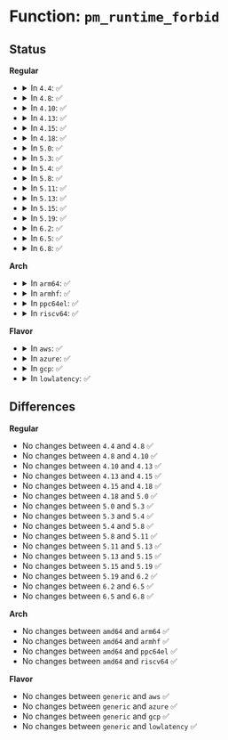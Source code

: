 # Function: <code>pm_runtime_forbid</code>

## Status
<b>Regular</b>
<ul>
<li>
<details>
<summary>In <code>4.4</code>: ✅</summary>

```c
void pm_runtime_forbid(struct device *dev);
```

**Collision:** Unique Global

**Inline:** No

**Transformation:** False

**Instances:**

```
In drivers/base/power/runtime.c (ffffffff81557490)
Location: drivers/base/power/runtime.c:1230
Inline: False
Direct callers:
  - drivers/phy/phy-core.c:phy_pm_runtime_forbid
  - drivers/pci/pci.c:pci_pm_init
  - drivers/base/power/sysfs.c:control_store
  - drivers/scsi/scsi_sysfs.c:scsi_sysfs_add_sdev
  - drivers/ata/libata-transport.c:ata_tport_add
  - drivers/usb/core/driver.c:usb_disable_autosuspend
```
**Symbols:**

```
ffffffff81557490-ffffffff815574e9: pm_runtime_forbid (STB_GLOBAL)
```
</details>
</li>
<li>
<details>
<summary>In <code>4.8</code>: ✅</summary>

```c
void pm_runtime_forbid(struct device *dev);
```

**Collision:** Unique Global

**Inline:** No

**Transformation:** False

**Instances:**

```
In drivers/base/power/runtime.c (ffffffff815a94e0)
Location: drivers/base/power/runtime.c:1234
Inline: False
Direct callers:
  - drivers/phy/phy-core.c:phy_pm_runtime_forbid
  - drivers/pci/pci.c:pci_pm_init
  - drivers/pci/pcie/portdrv_pci.c:pcie_portdrv_remove
  - drivers/base/power/sysfs.c:control_store
  - drivers/scsi/scsi_sysfs.c:scsi_sysfs_add_sdev
  - drivers/ata/libata-transport.c:ata_tport_add
  - drivers/usb/core/driver.c:usb_disable_autosuspend
```
**Symbols:**

```
ffffffff815a94e0-ffffffff815a953d: pm_runtime_forbid (STB_GLOBAL)
```
</details>
</li>
<li>
<details>
<summary>In <code>4.10</code>: ✅</summary>

```c
void pm_runtime_forbid(struct device *dev);
```

**Collision:** Unique Global

**Inline:** No

**Transformation:** False

**Instances:**

```
In drivers/base/power/runtime.c (ffffffff815d81b0)
Location: drivers/base/power/runtime.c:1322
Inline: False
Direct callers:
  - drivers/phy/phy-core.c:phy_pm_runtime_forbid
  - drivers/pci/pci.c:pci_pm_init
  - drivers/pci/pcie/portdrv_pci.c:pcie_portdrv_remove
  - drivers/base/power/sysfs.c:control_store
  - drivers/scsi/scsi_sysfs.c:scsi_sysfs_add_sdev
  - drivers/ata/libata-transport.c:ata_tport_add
  - drivers/usb/core/driver.c:usb_disable_autosuspend
```
**Symbols:**

```
ffffffff815d81b0-ffffffff815d820d: pm_runtime_forbid (STB_GLOBAL)
```
</details>
</li>
<li>
<details>
<summary>In <code>4.13</code>: ✅</summary>

```c
void pm_runtime_forbid(struct device *dev);
```

**Collision:** Unique Global

**Inline:** No

**Transformation:** False

**Instances:**

```
In drivers/base/power/runtime.c (ffffffff815ed150)
Location: drivers/base/power/runtime.c:1322
Inline: False
Direct callers:
  - drivers/phy/phy-core.c:phy_pm_runtime_forbid
  - drivers/pci/pci.c:pci_pm_init
  - drivers/pci/pcie/portdrv_pci.c:pcie_portdrv_remove
  - drivers/base/power/sysfs.c:control_store
  - drivers/scsi/scsi_sysfs.c:scsi_sysfs_add_sdev
  - drivers/ata/libata-transport.c:ata_tport_add
  - drivers/usb/core/driver.c:usb_disable_autosuspend
  - drivers/usb/host/xhci-hub.c:xhci_hub_control
  - drivers/i2c/busses/i2c-designware-platdrv.c:dw_i2c_plat_probe
  - drivers/edac/edac_mc_sysfs.c:edac_create_sysfs_mci_device
  - drivers/edac/edac_mc_sysfs.c:edac_create_sysfs_mci_device
```
**Symbols:**

```
ffffffff815ed150-ffffffff815ed1af: pm_runtime_forbid (STB_GLOBAL)
```
</details>
</li>
<li>
<details>
<summary>In <code>4.15</code>: ✅</summary>

```c
void pm_runtime_forbid(struct device *dev);
```

**Collision:** Unique Global

**Inline:** No

**Transformation:** False

**Instances:**

```
In drivers/base/power/runtime.c (ffffffff81654500)
Location: drivers/base/power/runtime.c:1314
Inline: False
Direct callers:
  - drivers/phy/phy-core.c:phy_pm_runtime_forbid
  - drivers/pci/pci.c:pci_pm_init
  - drivers/pci/pcie/portdrv_pci.c:pcie_portdrv_remove
  - drivers/base/power/sysfs.c:control_store
  - drivers/scsi/scsi_sysfs.c:scsi_sysfs_add_sdev
  - drivers/ata/libata-transport.c:ata_tport_add
  - drivers/usb/core/driver.c:usb_disable_autosuspend
  - drivers/usb/host/xhci-hub.c:xhci_hub_control
  - drivers/edac/edac_mc_sysfs.c:edac_create_sysfs_mci_device
  - drivers/edac/edac_mc_sysfs.c:edac_create_sysfs_mci_device
```
**Symbols:**

```
ffffffff81654500-ffffffff8165455f: pm_runtime_forbid (STB_GLOBAL)
```
</details>
</li>
<li>
<details>
<summary>In <code>4.18</code>: ✅</summary>

```c
void pm_runtime_forbid(struct device *dev);
```

**Collision:** Unique Global

**Inline:** No

**Transformation:** False

**Instances:**

```
In drivers/base/power/runtime.c (ffffffff8168fba0)
Location: drivers/base/power/runtime.c:1314
Inline: False
Direct callers:
  - drivers/phy/phy-core.c:phy_pm_runtime_forbid
  - drivers/pwm/pwm-lpss-pci.c:pwm_lpss_remove_pci
  - drivers/pci/pci.c:pci_pm_init
  - drivers/pci/pcie/portdrv_pci.c:pcie_portdrv_remove
  - drivers/base/power/sysfs.c:control_store
  - drivers/scsi/scsi_sysfs.c:scsi_sysfs_add_sdev
  - drivers/ata/libata-transport.c:ata_tport_add
  - drivers/usb/core/driver.c:usb_disable_autosuspend
  - drivers/usb/host/xhci-hub.c:xhci_hub_control
  - drivers/edac/edac_mc_sysfs.c:edac_create_sysfs_mci_device
  - drivers/edac/edac_mc_sysfs.c:edac_create_sysfs_mci_device
```
**Symbols:**

```
ffffffff8168fba0-ffffffff8168fbff: pm_runtime_forbid (STB_GLOBAL)
```
</details>
</li>
<li>
<details>
<summary>In <code>5.0</code>: ✅</summary>

```c
void pm_runtime_forbid(struct device *dev);
```

**Collision:** Unique Global

**Inline:** No

**Transformation:** False

**Instances:**

```
In drivers/base/power/runtime.c (ffffffff816aff30)
Location: drivers/base/power/runtime.c:1321
Inline: False
Direct callers:
  - drivers/phy/phy-core.c:phy_pm_runtime_forbid
  - drivers/pwm/pwm-lpss-pci.c:pwm_lpss_remove_pci
  - drivers/pci/pci.c:pci_pm_init
  - drivers/pci/pcie/portdrv_pci.c:pcie_portdrv_remove
  - drivers/base/power/sysfs.c:control_store
  - drivers/scsi/scsi_sysfs.c:scsi_sysfs_add_sdev
  - drivers/ata/libata-transport.c:ata_tport_add
  - drivers/usb/core/driver.c:usb_disable_autosuspend
  - drivers/usb/host/xhci-hub.c:xhci_hub_control
  - drivers/usb/host/xhci-pci.c:xhci_pci_remove
  - drivers/edac/edac_mc_sysfs.c:edac_create_sysfs_mci_device
  - drivers/edac/edac_mc_sysfs.c:edac_create_sysfs_mci_device
```
**Symbols:**

```
ffffffff816aff30-ffffffff816aff8f: pm_runtime_forbid (STB_GLOBAL)
```
</details>
</li>
<li>
<details>
<summary>In <code>5.3</code>: ✅</summary>

```c
void pm_runtime_forbid(struct device *dev);
```

**Collision:** Unique Global

**Inline:** No

**Transformation:** False

**Instances:**

```
In drivers/base/power/runtime.c (ffffffff816e9b30)
Location: drivers/base/power/runtime.c:1405
Inline: False
Direct callers:
  - drivers/phy/phy-core.c:phy_pm_runtime_forbid
  - drivers/pwm/pwm-lpss-pci.c:pwm_lpss_remove_pci
  - drivers/pci/pci.c:pci_pm_init
  - drivers/pci/pcie/portdrv_pci.c:pcie_portdrv_remove
  - drivers/base/power/sysfs.c:control_store
  - drivers/scsi/scsi_sysfs.c:scsi_sysfs_add_sdev
  - drivers/ata/libata-transport.c:ata_tport_add
  - drivers/usb/core/driver.c:usb_disable_autosuspend
  - drivers/usb/host/xhci-hub.c:xhci_hub_control
  - drivers/usb/host/xhci-pci.c:xhci_pci_remove
  - drivers/edac/edac_mc_sysfs.c:edac_create_sysfs_mci_device
  - drivers/edac/edac_mc_sysfs.c:edac_create_sysfs_mci_device
```
**Symbols:**

```
ffffffff816e9b30-ffffffff816e9b91: pm_runtime_forbid (STB_GLOBAL)
```
</details>
</li>
<li>
<details>
<summary>In <code>5.4</code>: ✅</summary>

```c
void pm_runtime_forbid(struct device *dev);
```

**Collision:** Unique Global

**Inline:** No

**Transformation:** False

**Instances:**

```
In drivers/base/power/runtime.c (ffffffff8170db90)
Location: drivers/base/power/runtime.c:1407
Inline: False
Direct callers:
  - drivers/phy/phy-core.c:phy_pm_runtime_forbid
  - drivers/pwm/pwm-lpss-pci.c:pwm_lpss_remove_pci
  - drivers/pci/pci.c:pci_pm_init
  - drivers/pci/pcie/portdrv_pci.c:pcie_portdrv_remove
  - drivers/base/power/sysfs.c:control_store
  - drivers/scsi/scsi_sysfs.c:scsi_sysfs_add_sdev
  - drivers/ata/libata-transport.c:ata_tport_add
  - drivers/usb/core/driver.c:usb_disable_autosuspend
  - drivers/usb/host/xhci-hub.c:xhci_hub_control
  - drivers/usb/host/xhci-pci.c:xhci_pci_remove
  - drivers/edac/edac_mc_sysfs.c:edac_create_sysfs_mci_device
  - drivers/edac/edac_mc_sysfs.c:edac_create_sysfs_mci_device
```
**Symbols:**

```
ffffffff8170db90-ffffffff8170dbf1: pm_runtime_forbid (STB_GLOBAL)
```
</details>
</li>
<li>
<details>
<summary>In <code>5.8</code>: ✅</summary>

```c
void pm_runtime_forbid(struct device *dev);
```

**Collision:** Unique Global

**Inline:** No

**Transformation:** False

**Instances:**

```
In drivers/base/power/runtime.c (ffffffff817c8e50)
Location: drivers/base/power/runtime.c:1428
Inline: False
Direct callers:
  - drivers/phy/phy-core.c:phy_pm_runtime_forbid
  - drivers/pwm/pwm-lpss-pci.c:pwm_lpss_remove_pci
  - drivers/pci/pci.c:pci_pm_init
  - drivers/pci/pcie/portdrv_pci.c:pcie_portdrv_remove
  - drivers/base/power/sysfs.c:control_store
  - drivers/scsi/scsi_sysfs.c:scsi_sysfs_add_sdev
  - drivers/ata/libata-transport.c:ata_tport_add
  - drivers/usb/core/driver.c:usb_disable_autosuspend
  - drivers/usb/host/xhci-hub.c:xhci_enter_test_mode
  - drivers/edac/edac_mc_sysfs.c:edac_create_sysfs_mci_device
  - drivers/edac/edac_mc_sysfs.c:edac_create_sysfs_mci_device
```
**Symbols:**

```
ffffffff817c8e50-ffffffff817c8eb1: pm_runtime_forbid (STB_GLOBAL)
```
</details>
</li>
<li>
<details>
<summary>In <code>5.11</code>: ✅</summary>

```c
void pm_runtime_forbid(struct device *dev);
```

**Collision:** Unique Global

**Inline:** No

**Transformation:** False

**Instances:**

```
In drivers/base/power/runtime.c (ffffffff817dda60)
Location: drivers/base/power/runtime.c:1460
Inline: False
Direct callers:
  - drivers/phy/phy-core.c:phy_pm_runtime_forbid
  - drivers/pwm/pwm-lpss-pci.c:pwm_lpss_remove_pci
  - drivers/pci/pci.c:pci_pm_init
  - drivers/pci/pcie/portdrv_pci.c:pcie_portdrv_remove
  - drivers/base/power/sysfs.c:control_store
  - drivers/scsi/scsi_sysfs.c:scsi_sysfs_add_sdev
  - drivers/ata/libata-transport.c:ata_tport_add
  - drivers/usb/core/driver.c:usb_disable_autosuspend
  - drivers/usb/host/xhci-hub.c:xhci_enter_test_mode
  - drivers/edac/edac_mc_sysfs.c:edac_create_sysfs_mci_device
  - drivers/edac/edac_mc_sysfs.c:edac_create_sysfs_mci_device
```
**Symbols:**

```
ffffffff817dda60-ffffffff817ddac1: pm_runtime_forbid (STB_GLOBAL)
```
</details>
</li>
<li>
<details>
<summary>In <code>5.13</code>: ✅</summary>

```c
void pm_runtime_forbid(struct device *dev);
```

**Collision:** Unique Global

**Inline:** No

**Transformation:** False

**Instances:**

```
In drivers/base/power/runtime.c (ffffffff817c1df0)
Location: drivers/base/power/runtime.c:1460
Inline: False
Direct callers:
  - drivers/phy/phy-core.c:phy_pm_runtime_forbid
  - drivers/pwm/pwm-lpss-pci.c:pwm_lpss_remove_pci
  - drivers/pci/pci.c:pci_pm_init
  - drivers/pci/pcie/portdrv_pci.c:pcie_portdrv_remove
  - drivers/base/power/sysfs.c:control_store
  - drivers/scsi/scsi_sysfs.c:scsi_sysfs_add_sdev
  - drivers/ata/libata-transport.c:ata_tport_add
  - drivers/usb/core/driver.c:usb_disable_autosuspend
  - drivers/usb/host/xhci-hub.c:xhci_enter_test_mode
  - drivers/edac/edac_mc_sysfs.c:edac_create_sysfs_mci_device
  - drivers/edac/edac_mc_sysfs.c:edac_create_sysfs_mci_device
```
**Symbols:**

```
ffffffff817c1df0-ffffffff817c1e4d: pm_runtime_forbid (STB_GLOBAL)
```
</details>
</li>
<li>
<details>
<summary>In <code>5.15</code>: ✅</summary>

```c
void pm_runtime_forbid(struct device *dev);
```

**Collision:** Unique Global

**Inline:** No

**Transformation:** False

**Instances:**

```
In drivers/base/power/runtime.c (ffffffff8184bbc0)
Location: drivers/base/power/runtime.c:1496
Inline: False
Direct callers:
  - drivers/phy/phy-core.c:phy_pm_runtime_forbid
  - drivers/pwm/pwm-lpss-pci.c:pwm_lpss_remove_pci
  - drivers/pci/pci.c:pci_pm_init
  - drivers/pci/pcie/portdrv_pci.c:pcie_portdrv_remove
  - drivers/base/power/sysfs.c:control_store
  - drivers/scsi/scsi_sysfs.c:scsi_sysfs_add_sdev
  - drivers/ata/libata-transport.c:ata_tport_add
  - drivers/usb/core/driver.c:usb_disable_autosuspend
  - drivers/usb/host/xhci-hub.c:xhci_enter_test_mode
  - drivers/edac/edac_mc_sysfs.c:edac_create_sysfs_mci_device
  - drivers/edac/edac_mc_sysfs.c:edac_create_sysfs_mci_device
```
**Symbols:**

```
ffffffff8184bbc0-ffffffff8184bc1d: pm_runtime_forbid (STB_GLOBAL)
```
</details>
</li>
<li>
<details>
<summary>In <code>5.19</code>: ✅</summary>

```c
void pm_runtime_forbid(struct device *dev);
```

**Collision:** Unique Global

**Inline:** No

**Transformation:** False

**Instances:**

```
In drivers/base/power/runtime.c (ffffffff819915e0)
Location: drivers/base/power/runtime.c:1532
Inline: False
Direct callers:
  - drivers/phy/phy-core.c:phy_pm_runtime_forbid
  - drivers/pwm/pwm-lpss-pci.c:pwm_lpss_remove_pci
  - drivers/pci/pci.c:pci_pm_init
  - drivers/pci/pcie/portdrv_pci.c:pcie_portdrv_remove
  - drivers/base/power/sysfs.c:control_store
  - drivers/scsi/scsi_sysfs.c:scsi_sysfs_add_sdev
  - drivers/ata/libata-transport.c:ata_tport_add
  - drivers/vfio/pci/vfio_pci_core.c:vfio_pci_core_unregister_device
  - drivers/vfio/pci/vfio_pci_core.c:vfio_pci_core_register_device
  - drivers/usb/core/driver.c:usb_disable_autosuspend
  - drivers/usb/host/xhci-hub.c:xhci_enter_test_mode
  - drivers/edac/edac_mc_sysfs.c:edac_create_sysfs_mci_device
  - drivers/edac/edac_mc_sysfs.c:edac_create_sysfs_mci_device
```
**Symbols:**

```
ffffffff819915e0-ffffffff81991636: pm_runtime_forbid (STB_GLOBAL)
```
</details>
</li>
<li>
<details>
<summary>In <code>6.2</code>: ✅</summary>

```c
void pm_runtime_forbid(struct device *dev);
```

**Collision:** Unique Global

**Inline:** No

**Transformation:** False

**Instances:**

```
In drivers/base/power/runtime.c (ffffffff81b019a0)
Location: drivers/base/power/runtime.c:1545
Inline: False
Direct callers:
  - drivers/phy/phy-core.c:phy_pm_runtime_forbid
  - drivers/pwm/pwm-lpss-pci.c:pwm_lpss_remove_pci
  - drivers/pci/pci.c:pci_pm_init
  - drivers/pci/pcie/portdrv.c:pcie_portdrv_shutdown
  - drivers/pci/pcie/portdrv.c:pcie_portdrv_remove
  - drivers/base/power/sysfs.c:control_store
  - drivers/scsi/scsi_sysfs.c:scsi_sysfs_add_sdev
  - drivers/ata/libata-transport.c:ata_tport_add
  - drivers/usb/core/driver.c:usb_disable_autosuspend
  - drivers/usb/host/xhci-hub.c:xhci_enter_test_mode
  - drivers/edac/edac_mc_sysfs.c:edac_create_sysfs_mci_device
  - drivers/edac/edac_mc_sysfs.c:edac_create_sysfs_mci_device
```
**Symbols:**

```
ffffffff81b019a0-ffffffff81b019f6: pm_runtime_forbid (STB_GLOBAL)
```
</details>
</li>
<li>
<details>
<summary>In <code>6.5</code>: ✅</summary>

```c
void pm_runtime_forbid(struct device *dev);
```

**Collision:** Unique Global

**Inline:** No

**Transformation:** False

**Instances:**

```
In drivers/base/power/runtime.c (ffffffff81b4fad0)
Location: drivers/base/power/runtime.c:1545
Inline: False
Direct callers:
  - drivers/phy/phy-core.c:phy_pm_runtime_forbid
  - drivers/pwm/pwm-lpss-pci.c:pwm_lpss_remove_pci
  - drivers/pci/pci.c:pci_pm_init
  - drivers/pci/pcie/portdrv.c:pcie_portdrv_shutdown
  - drivers/pci/pcie/portdrv.c:pcie_portdrv_remove
  - drivers/base/power/sysfs.c:control_store
  - drivers/scsi/scsi_sysfs.c:scsi_sysfs_add_sdev
  - drivers/ata/libata-transport.c:ata_tport_add
  - drivers/usb/core/driver.c:usb_disable_autosuspend
  - drivers/usb/host/xhci-hub.c:xhci_enter_test_mode
  - drivers/edac/edac_mc_sysfs.c:edac_create_sysfs_mci_device
  - drivers/edac/edac_mc_sysfs.c:edac_create_sysfs_mci_device
```
**Symbols:**

```
ffffffff81b4fad0-ffffffff81b4fb26: pm_runtime_forbid (STB_GLOBAL)
```
</details>
</li>
<li>
<details>
<summary>In <code>6.8</code>: ✅</summary>

```c
void pm_runtime_forbid(struct device *dev);
```

**Collision:** Unique Global

**Inline:** No

**Transformation:** False

**Instances:**

```
In drivers/base/power/runtime.c (ffffffff81ba8050)
Location: drivers/base/power/runtime.c:1546
Inline: False
Direct callers:
  - drivers/phy/phy-core.c:phy_pm_runtime_forbid
  - drivers/pwm/pwm-lpss-pci.c:pwm_lpss_remove_pci
  - drivers/pci/pci.c:pci_pm_init
  - drivers/pci/pcie/portdrv.c:pcie_portdrv_shutdown
  - drivers/pci/pcie/portdrv.c:pcie_portdrv_remove
  - drivers/base/power/sysfs.c:control_store
  - drivers/scsi/scsi_sysfs.c:scsi_sysfs_add_sdev
  - drivers/ata/libata-transport.c:ata_tport_add
  - drivers/usb/core/driver.c:usb_disable_autosuspend
  - drivers/usb/host/xhci-hub.c:xhci_enter_test_mode
  - drivers/edac/edac_mc_sysfs.c:edac_create_sysfs_mci_device
  - drivers/edac/edac_mc_sysfs.c:edac_create_sysfs_mci_device
```
**Symbols:**

```
ffffffff81ba8050-ffffffff81ba80a6: pm_runtime_forbid (STB_GLOBAL)
```
</details>
</li>
</ul>
<b>Arch</b>
<ul>
<li>
<details>
<summary>In <code>arm64</code>: ✅</summary>

```c
void pm_runtime_forbid(struct device *dev);
```

**Collision:** Unique Global

**Inline:** No

**Transformation:** False

**Instances:**

```
In drivers/base/power/runtime.c (ffff8000108fd220)
Location: drivers/base/power/runtime.c:1407
Inline: False
Direct callers:
  - drivers/phy/phy-core.c:phy_pm_runtime_forbid
  - drivers/pci/pci.c:pci_pm_init
  - drivers/pci/pcie/portdrv_pci.c:pcie_portdrv_remove
  - drivers/base/power/sysfs.c:control_store
  - drivers/scsi/scsi_sysfs.c:scsi_sysfs_add_sdev
  - drivers/ata/libata-transport.c:ata_tport_add
  - drivers/usb/core/driver.c:usb_disable_autosuspend
  - drivers/usb/host/xhci-hub.c:xhci_hub_control
  - drivers/usb/host/xhci-pci.c:xhci_pci_remove
  - drivers/edac/edac_mc_sysfs.c:edac_create_sysfs_mci_device
  - drivers/edac/edac_mc_sysfs.c:edac_create_sysfs_mci_device
```
**Symbols:**

```
ffff8000108fd220-ffff8000108fd2f8: pm_runtime_forbid (STB_GLOBAL)
```
</details>
</li>
<li>
<details>
<summary>In <code>armhf</code>: ✅</summary>

```c
void pm_runtime_forbid(struct device *dev);
```

**Collision:** Unique Global

**Inline:** No

**Transformation:** False

**Instances:**

```
In drivers/base/power/runtime.c (c09e8160)
Location: drivers/base/power/runtime.c:1407
Inline: False
Direct callers:
  - drivers/phy/phy-core.c:phy_pm_runtime_forbid
  - drivers/pci/pci.c:pci_pm_init
  - drivers/pci/pcie/portdrv_pci.c:pcie_portdrv_remove
  - drivers/base/power/sysfs.c:control_store
  - drivers/scsi/scsi_sysfs.c:scsi_sysfs_add_sdev
  - drivers/ata/libata-transport.c:ata_tport_add
  - drivers/usb/core/driver.c:usb_disable_autosuspend
  - drivers/usb/host/xhci-hub.c:xhci_hub_control
  - drivers/usb/host/xhci-pci.c:xhci_pci_remove
  - drivers/edac/edac_mc_sysfs.c:edac_create_sysfs_mci_device
  - drivers/edac/edac_mc_sysfs.c:edac_create_sysfs_mci_device
```
**Symbols:**

```
c09e8160-c09e81e0: pm_runtime_forbid (STB_GLOBAL)
```
</details>
</li>
<li>
<details>
<summary>In <code>ppc64el</code>: ✅</summary>

```c
void pm_runtime_forbid(struct device *dev);
```

**Collision:** Unique Global

**Inline:** No

**Transformation:** False

**Instances:**

```
In drivers/base/power/runtime.c (c000000000999b00)
Location: drivers/base/power/runtime.c:1407
Inline: False
Direct callers:
  - drivers/phy/phy-core.c:phy_pm_runtime_forbid
  - drivers/pci/pci.c:pci_pm_init
  - drivers/base/power/sysfs.c:control_store
  - drivers/scsi/scsi_sysfs.c:scsi_sysfs_add_sdev
  - drivers/ata/libata-transport.c:ata_tport_add
  - drivers/usb/core/driver.c:usb_disable_autosuspend
  - drivers/usb/host/xhci-hub.c:xhci_hub_control
  - drivers/usb/host/xhci-pci.c:xhci_pci_remove
  - drivers/edac/edac_mc_sysfs.c:edac_create_sysfs_mci_device
  - drivers/edac/edac_mc_sysfs.c:edac_create_sysfs_mci_device
```
**Symbols:**

```
c000000000999b00-c000000000999bf4: pm_runtime_forbid (STB_GLOBAL)
```
</details>
</li>
<li>
<details>
<summary>In <code>riscv64</code>: ✅</summary>

```c
void pm_runtime_forbid(struct device *dev);
```

**Collision:** Unique Global

**Inline:** No

**Transformation:** False

**Instances:**

```
In drivers/base/power/runtime.c (ffffffe00058c048)
Location: drivers/base/power/runtime.c:1407
Inline: False
Direct callers:
  - drivers/phy/phy-core.c:phy_pm_runtime_forbid
  - drivers/pci/pci.c:pci_pm_init
  - drivers/pci/pcie/portdrv_pci.c:pcie_portdrv_remove
  - drivers/base/power/sysfs.c:control_store
  - drivers/scsi/scsi_sysfs.c:scsi_sysfs_add_sdev
  - drivers/ata/libata-transport.c:ata_tport_add
  - drivers/usb/core/driver.c:usb_disable_autosuspend
  - drivers/usb/host/xhci-hub.c:xhci_hub_control
  - drivers/usb/host/xhci-pci.c:xhci_pci_remove
  - drivers/edac/edac_mc_sysfs.c:edac_create_sysfs_mci_device
  - drivers/edac/edac_mc_sysfs.c:edac_create_sysfs_mci_device
```
**Symbols:**

```
ffffffe00058c048-ffffffe00058c0e0: pm_runtime_forbid (STB_GLOBAL)
```
</details>
</li>
</ul>
<b>Flavor</b>
<ul>
<li>
<details>
<summary>In <code>aws</code>: ✅</summary>

```c
void pm_runtime_forbid(struct device *dev);
```

**Collision:** Unique Global

**Inline:** No

**Transformation:** False

**Instances:**

```
In drivers/base/power/runtime.c (ffffffff816d32e0)
Location: drivers/base/power/runtime.c:1407
Inline: False
Direct callers:
  - drivers/phy/phy-core.c:phy_pm_runtime_forbid
  - drivers/pci/pci.c:pci_pm_init
  - drivers/pci/pcie/portdrv_pci.c:pcie_portdrv_remove
  - drivers/base/power/sysfs.c:control_store
  - drivers/scsi/scsi_sysfs.c:scsi_sysfs_add_sdev
  - drivers/ata/libata-transport.c:ata_tport_add
  - drivers/usb/core/driver.c:usb_disable_autosuspend
  - drivers/usb/host/xhci-hub.c:xhci_hub_control
  - drivers/usb/host/xhci-pci.c:xhci_pci_remove
  - drivers/edac/edac_mc_sysfs.c:edac_create_sysfs_mci_device
  - drivers/edac/edac_mc_sysfs.c:edac_create_sysfs_mci_device
```
**Symbols:**

```
ffffffff816d32e0-ffffffff816d3341: pm_runtime_forbid (STB_GLOBAL)
```
</details>
</li>
<li>
<details>
<summary>In <code>azure</code>: ✅</summary>

```c
void pm_runtime_forbid(struct device *dev);
```

**Collision:** Unique Global

**Inline:** No

**Transformation:** False

**Instances:**

```
In drivers/base/power/runtime.c (ffffffff816ae5d0)
Location: drivers/base/power/runtime.c:1407
Inline: False
Direct callers:
  - drivers/phy/phy-core.c:phy_pm_runtime_forbid
  - drivers/pci/pci.c:pci_pm_init
  - drivers/pci/pcie/portdrv_pci.c:pcie_portdrv_remove
  - drivers/base/power/sysfs.c:control_store
  - drivers/scsi/scsi_sysfs.c:scsi_sysfs_add_sdev
  - drivers/ata/libata-transport.c:ata_tport_add
  - drivers/usb/core/driver.c:usb_disable_autosuspend
  - drivers/usb/host/xhci-hub.c:xhci_hub_control
  - drivers/usb/host/xhci-pci.c:xhci_pci_remove
  - drivers/edac/edac_mc_sysfs.c:edac_create_sysfs_mci_device
  - drivers/edac/edac_mc_sysfs.c:edac_create_sysfs_mci_device
```
**Symbols:**

```
ffffffff816ae5d0-ffffffff816ae62b: pm_runtime_forbid (STB_GLOBAL)
```
</details>
</li>
<li>
<details>
<summary>In <code>gcp</code>: ✅</summary>

```c
void pm_runtime_forbid(struct device *dev);
```

**Collision:** Unique Global

**Inline:** No

**Transformation:** False

**Instances:**

```
In drivers/base/power/runtime.c (ffffffff81701850)
Location: drivers/base/power/runtime.c:1407
Inline: False
Direct callers:
  - drivers/phy/phy-core.c:phy_pm_runtime_forbid
  - drivers/pwm/pwm-lpss-pci.c:pwm_lpss_remove_pci
  - drivers/pci/pci.c:pci_pm_init
  - drivers/pci/pcie/portdrv_pci.c:pcie_portdrv_remove
  - drivers/base/power/sysfs.c:control_store
  - drivers/scsi/scsi_sysfs.c:scsi_sysfs_add_sdev
  - drivers/ata/libata-transport.c:ata_tport_add
  - drivers/usb/core/driver.c:usb_disable_autosuspend
  - drivers/usb/host/xhci-hub.c:xhci_hub_control
  - drivers/usb/host/xhci-pci.c:xhci_pci_remove
  - drivers/i2c/busses/i2c-amd-mp2-pci.c:amd_mp2_pci_remove
  - drivers/edac/edac_mc_sysfs.c:edac_create_sysfs_mci_device
  - drivers/edac/edac_mc_sysfs.c:edac_create_sysfs_mci_device
```
**Symbols:**

```
ffffffff81701850-ffffffff817018b1: pm_runtime_forbid (STB_GLOBAL)
```
</details>
</li>
<li>
<details>
<summary>In <code>lowlatency</code>: ✅</summary>

```c
void pm_runtime_forbid(struct device *dev);
```

**Collision:** Unique Global

**Inline:** No

**Transformation:** False

**Instances:**

```
In drivers/base/power/runtime.c (ffffffff8171c010)
Location: drivers/base/power/runtime.c:1407
Inline: False
Direct callers:
  - drivers/phy/phy-core.c:phy_pm_runtime_forbid
  - drivers/pwm/pwm-lpss-pci.c:pwm_lpss_remove_pci
  - drivers/pci/pci.c:pci_pm_init
  - drivers/pci/pcie/portdrv_pci.c:pcie_portdrv_remove
  - drivers/base/power/sysfs.c:control_store
  - drivers/scsi/scsi_sysfs.c:scsi_sysfs_add_sdev
  - drivers/ata/libata-transport.c:ata_tport_add
  - drivers/usb/core/driver.c:usb_disable_autosuspend
  - drivers/usb/host/xhci-hub.c:xhci_hub_control
  - drivers/usb/host/xhci-pci.c:xhci_pci_remove
  - drivers/edac/edac_mc_sysfs.c:edac_create_sysfs_mci_device
  - drivers/edac/edac_mc_sysfs.c:edac_create_sysfs_mci_device
```
**Symbols:**

```
ffffffff8171c010-ffffffff8171c068: pm_runtime_forbid (STB_GLOBAL)
```
</details>
</li>
</ul>

## Differences
<b>Regular</b>
<ul>
<li>
No changes between <code>4.4</code> and <code>4.8</code> ✅
</li>
<li>
No changes between <code>4.8</code> and <code>4.10</code> ✅
</li>
<li>
No changes between <code>4.10</code> and <code>4.13</code> ✅
</li>
<li>
No changes between <code>4.13</code> and <code>4.15</code> ✅
</li>
<li>
No changes between <code>4.15</code> and <code>4.18</code> ✅
</li>
<li>
No changes between <code>4.18</code> and <code>5.0</code> ✅
</li>
<li>
No changes between <code>5.0</code> and <code>5.3</code> ✅
</li>
<li>
No changes between <code>5.3</code> and <code>5.4</code> ✅
</li>
<li>
No changes between <code>5.4</code> and <code>5.8</code> ✅
</li>
<li>
No changes between <code>5.8</code> and <code>5.11</code> ✅
</li>
<li>
No changes between <code>5.11</code> and <code>5.13</code> ✅
</li>
<li>
No changes between <code>5.13</code> and <code>5.15</code> ✅
</li>
<li>
No changes between <code>5.15</code> and <code>5.19</code> ✅
</li>
<li>
No changes between <code>5.19</code> and <code>6.2</code> ✅
</li>
<li>
No changes between <code>6.2</code> and <code>6.5</code> ✅
</li>
<li>
No changes between <code>6.5</code> and <code>6.8</code> ✅
</li>
</ul>
<b>Arch</b>
<ul>
<li>
No changes between <code>amd64</code> and <code>arm64</code> ✅
</li>
<li>
No changes between <code>amd64</code> and <code>armhf</code> ✅
</li>
<li>
No changes between <code>amd64</code> and <code>ppc64el</code> ✅
</li>
<li>
No changes between <code>amd64</code> and <code>riscv64</code> ✅
</li>
</ul>
<b>Flavor</b>
<ul>
<li>
No changes between <code>generic</code> and <code>aws</code> ✅
</li>
<li>
No changes between <code>generic</code> and <code>azure</code> ✅
</li>
<li>
No changes between <code>generic</code> and <code>gcp</code> ✅
</li>
<li>
No changes between <code>generic</code> and <code>lowlatency</code> ✅
</li>
</ul>
